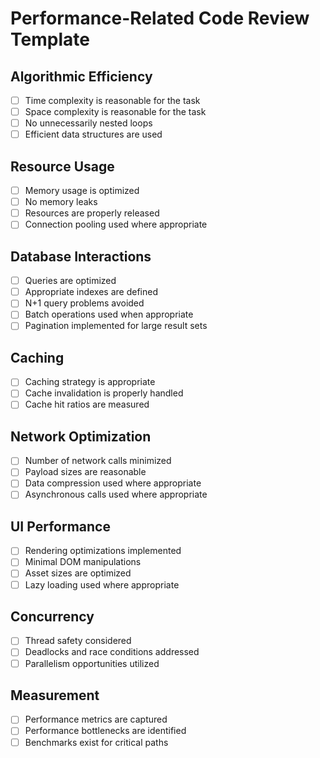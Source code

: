 # Performance-Related Code Review Template

## Algorithmic Efficiency
- [ ] Time complexity is reasonable for the task
- [ ] Space complexity is reasonable for the task
- [ ] No unnecessarily nested loops
- [ ] Efficient data structures are used

## Resource Usage
- [ ] Memory usage is optimized
- [ ] No memory leaks
- [ ] Resources are properly released
- [ ] Connection pooling used where appropriate

## Database Interactions
- [ ] Queries are optimized
- [ ] Appropriate indexes are defined
- [ ] N+1 query problems avoided
- [ ] Batch operations used when appropriate
- [ ] Pagination implemented for large result sets

## Caching
- [ ] Caching strategy is appropriate
- [ ] Cache invalidation is properly handled
- [ ] Cache hit ratios are measured

## Network Optimization
- [ ] Number of network calls minimized
- [ ] Payload sizes are reasonable
- [ ] Data compression used where appropriate
- [ ] Asynchronous calls used where appropriate

## UI Performance
- [ ] Rendering optimizations implemented
- [ ] Minimal DOM manipulations
- [ ] Asset sizes are optimized
- [ ] Lazy loading used where appropriate

## Concurrency
- [ ] Thread safety considered
- [ ] Deadlocks and race conditions addressed
- [ ] Parallelism opportunities utilized

## Measurement
- [ ] Performance metrics are captured
- [ ] Performance bottlenecks are identified
- [ ] Benchmarks exist for critical paths